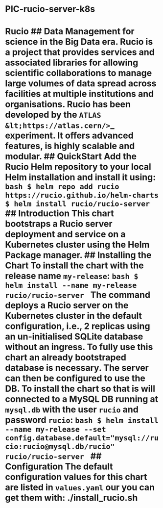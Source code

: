# PIC-rucio-server-k8s
# Rucio  ##  Data Management for science in the Big Data era.  Rucio is a project that provides services and associated libraries for allowing scientific collaborations to manage large volumes of data spread across facilities at multiple institutions and organisations. Rucio has been developed by the `ATLAS &lt;https://atlas.cern/>`_ experiment. It offers advanced features, is highly scalable and modular.  ## QuickStart  Add the Rucio Helm repository to your local Helm installation and install it using:  ```bash $ helm repo add rucio https://rucio.github.io/helm-charts $ helm install rucio/rucio-server ```  ## Introduction  This chart bootstraps a Rucio server deployment and service on a Kubernetes cluster using the Helm Package manager.  ## Installing the Chart  To install the chart with the release name `my-release`:  ```bash $ helm install --name my-release rucio/rucio-server ```  The command deploys a Rucio server on the Kubernetes cluster in the default configuration, i.e., 2 replicas using an un-initialised SQLite database without an ingress. To fully use this chart an already bootstraped database is necessary. The server can then be configured to use the DB.  To install the chart so that is will connected to a MySQL DB running at `mysql.db` with the user `rucio` and password `rucio`:  ```bash $ helm install --name my-release --set config.database.default="mysql://rucio:rucio@mysql.db/rucio" rucio/rucio-server ```  ## Configuration  The default configuration values for this chart are listed in `values.yaml` our you can get them with: ./install_rucio.sh
